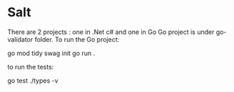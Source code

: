 # Salt

There are 2 projects : one in .Net c# and one in Go
Go project is under go-validator folder.
To run the Go project:

go mod tidy
swag init
go run .

to run the tests:

go test ./types -v

